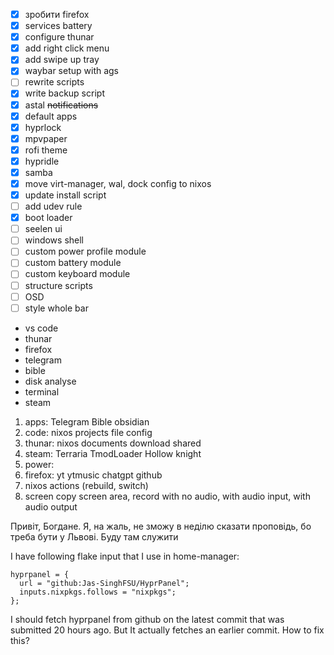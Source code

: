 - [x] зробити firefox
- [x] services battery
- [x] configure thunar
- [x] add right click menu
- [x] add swipe up tray
- [x] waybar setup with ags
- [ ] rewrite scripts
- [x] write backup script
- [x] astal ~~notifications~~
- [x] default apps
- [x] hyprlock
- [x] mpvpaper
- [x] rofi theme
- [x] hypridle
- [x] samba
- [x] move virt-manager, wal, dock config to nixos
- [x] update install script
- [ ] add udev rule
- [x] boot loader
- [ ] seelen ui
- [ ] windows shell
- [ ] custom power profile module
- [ ] custom battery module
- [ ] custom keyboard module
- [ ] structure scripts
- [ ] OSD
- [ ] style whole bar

- vs code
- thunar
- firefox
- telegram
- bible
- disk analyse
- terminal
- steam

1. apps: Telegram Bible obsidian
2. code: nixos projects file config
3. thunar: nixos documents download shared 
4. steam: Terraria TmodLoader Hollow knight
5. power: 
6. firefox: yt ytmusic chatgpt github
7. nixos actions (rebuild, switch)
8. screen copy screen area, record with no audio, with audio input, with audio output

Привіт, Богдане. Я, на жаль, не зможу в неділю сказати проповідь, бо треба бути у Львові. Буду там служити

I have following flake input that I use in home-manager: 

    hyprpanel = {
      url = "github:Jas-SinghFSU/HyprPanel";
      inputs.nixpkgs.follows = "nixpkgs";
    };

I should fetch hyprpanel from github on the latest commit that was submitted 20 hours ago. But It actually fetches an earlier commit. How to fix this?